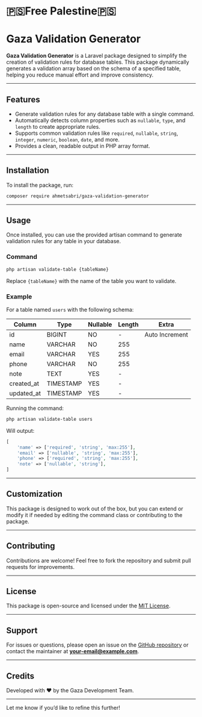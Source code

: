 # **🇵🇸Free Palestine🇵🇸**
# Gaza Validation Generator

**Gaza Validation Generator** is a Laravel package designed to simplify the creation of validation rules for database tables. This package dynamically generates a validation array based on the schema of a specified table, helping you reduce manual effort and improve consistency.

---

## Features

- Generate validation rules for any database table with a single command.
- Automatically detects column properties such as `nullable`, `type`, and `length` to create appropriate rules.
- Supports common validation rules like `required`, `nullable`, `string`, `integer`, `numeric`, `boolean`, `date`, and more.
- Provides a clean, readable output in PHP array format.

---

## Installation

To install the package, run:

```bash
composer require ahmetsabri/gaza-validation-generator
```

---

## Usage

Once installed, you can use the provided artisan command to generate validation rules for any table in your database.

### Command

```bash
php artisan validate-table {tableName}
```

Replace `{tableName}` with the name of the table you want to validate.

### Example

For a table named `users` with the following schema:

| Column      | Type       | Nullable | Length | Extra           |
|-------------|------------|----------|--------|-----------------|
| id          | BIGINT     | NO       | -      | Auto Increment  |
| name        | VARCHAR    | NO       | 255    |                 |
| email       | VARCHAR    | YES      | 255    |                 |
| phone       | VARCHAR    | NO       | 255    |                 |
| note        | TEXT       | YES      | -      |                 |
| created_at  | TIMESTAMP  | YES      | -      |                 |
| updated_at  | TIMESTAMP  | YES      | -      |                 |

Running the command:

```bash
php artisan validate-table users
```

Will output:

```php
[
    'name' => ['required', 'string', 'max:255'],
    'email' => ['nullable', 'string', 'max:255'],
    'phone' => ['required', 'string', 'max:255'],
    'note' => ['nullable', 'string'],
]
```

---

## Customization

This package is designed to work out of the box, but you can extend or modify it if needed by editing the command class or contributing to the package.

---

## Contributing

Contributions are welcome! Feel free to fork the repository and submit pull requests for improvements.

---

## License

This package is open-source and licensed under the [MIT License](https://opensource.org/licenses/MIT).

---

## Support

For issues or questions, please open an issue on the [GitHub repository](https://github.com/your-username/gaza-validation-generator) or contact the maintainer at **your-email@example.com**.

---

## Credits

Developed with ❤️ by the Gaza Development Team.

---

Let me know if you’d like to refine this further!
